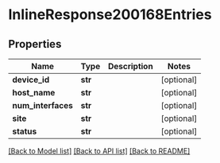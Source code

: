 # InlineResponse200168Entries

## Properties
Name | Type | Description | Notes
------------ | ------------- | ------------- | -------------
**device_id** | **str** |  | [optional] 
**host_name** | **str** |  | [optional] 
**num_interfaces** | **str** |  | [optional] 
**site** | **str** |  | [optional] 
**status** | **str** |  | [optional] 

[[Back to Model list]](../README.md#documentation-for-models) [[Back to API list]](../README.md#documentation-for-api-endpoints) [[Back to README]](../README.md)

